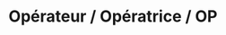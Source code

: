 ---
layout: term
title: 'Opérateur / Opératrice / OP'
name: opérateur
description: "personne qui assiste les joueurs sur le terrain depuis son ordinateur grâce à l'Intel Map"
---